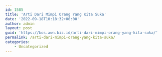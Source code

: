 ```yaml
---
id: 1585
title: 'Arti Dari Mimpi Orang Yang Kita Suka'
date: '2022-09-18T10:18:32+00:00'
author: admin
layout: post
guid: 'https://bos.awn.biz.id/arti-dari-mimpi-orang-yang-kita-suka/'
permalink: /arti-dari-mimpi-orang-yang-kita-suka/
categories:
    - Uncategorized
---
```


